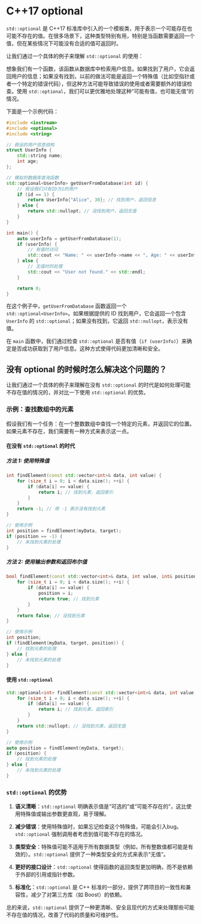 # C++17 optional

`std::optional` 是 C++17 标准库中引入的一个模板类，用于表示一个可能存在也可能不存在的值。在很多场景下，这种类型特别有用，特别是当函数需要返回一个值，但在某些情况下可能没有合适的值可返回时。

让我们通过一个具体的例子来理解 `std::optional` 的使用：

想象我们有一个函数，该函数从数据库中检索用户信息。如果找到了用户，它会返回用户的信息；如果没有找到，以前的做法可能是返回一个特殊值（比如空指针或者一个特定的错误代码），但这种方法可能导致错误的使用或者需要额外的错误检查。使用 `std::optional`，我们可以更优雅地处理这种“可能有值，也可能无值”的情况。

下面是一个示例代码：

```cpp
#include <iostream>
#include <optional>
#include <string>

// 假设的用户信息结构
struct UserInfo {
    std::string name;
    int age;
};

// 模拟的数据库查询函数
std::optional<UserInfo> getUserFromDatabase(int id) {
    // 假设我们只有ID为1的用户
    if (id == 1) {
        return UserInfo{"Alice", 30}; // 找到用户，返回信息
    } else {
        return std::nullopt; // 没找到用户，返回无值
    }
}

int main() {
    auto userInfo = getUserFromDatabase(1);
    if (userInfo) {
        // 有值时访问
        std::cout << "Name: " << userInfo->name << ", Age: " << userInfo->age << std::endl;
    } else {
        // 无值时的处理
        std::cout << "User not found." << std::endl;
    }

    return 0;
}
```

在这个例子中，`getUserFromDatabase` 函数返回一个 `std::optional<UserInfo>`。如果根据提供的 ID 找到用户，它会返回一个包含 `UserInfo` 的 `std::optional`；如果没有找到，它返回 `std::nullopt`，表示没有值。

在 `main` 函数中，我们通过检查 `std::optional` 是否有值（`if (userInfo)`）来确定是否成功获取到了用户信息。这种方式使得代码更加清晰和安全。

## 没有 optional 的时候时怎么解决这个问题的？

让我们通过一个具体的例子来理解在没有 `std::optional` 的时代是如何处理可能不存在值的情况的，并对比一下使用 `std::optional` 的优势。

### 示例：查找数组中的元素

假设我们有一个任务：在一个整数数组中查找一个特定的元素，并返回它的位置。如果元素不存在，我们需要有一种方式来表示这一点。

#### 在没有 `std::optional` 的时代

##### 方法 1: 使用特殊值

```cpp
int findElement(const std::vector<int>& data, int value) {
    for (size_t i = 0; i < data.size(); ++i) {
        if (data[i] == value) {
            return i; // 找到元素，返回索引
        }
    }
    return -1; // 用 -1 表示没有找到元素
}

// 使用示例
int position = findElement(myData, target);
if (position == -1) {
    // 未找到元素的处理
}
```

##### 方法 2: 使用输出参数和返回布尔值

```cpp
bool findElement(const std::vector<int>& data, int value, int& position) {
    for (size_t i = 0; i < data.size(); ++i) {
        if (data[i] == value) {
            position = i;
            return true; // 找到元素
        }
    }
    return false; // 没找到元素
}

// 使用示例
int position;
if (findElement(myData, target, position)) {
    // 找到元素的处理
} else {
    // 未找到元素的处理
}
```

#### 使用 `std::optional`

```cpp
std::optional<int> findElement(const std::vector<int>& data, int value) {
    for (size_t i = 0; i < data.size(); ++i) {
        if (data[i] == value) {
            return i; // 找到元素，返回索引
        }
    }
    return std::nullopt; // 没找到元素，返回无值
}

// 使用示例
auto position = findElement(myData, target);
if (position) {
    // 找到元素的处理
} else {
    // 未找到元素的处理
}
```

### `std::optional` 的优势

1. **语义清晰**：`std::optional` 明确表示值是“可选的”或“可能不存在的”，这比使用特殊值或输出参数更直观，易于理解。

2. **减少错误**：使用特殊值时，如果忘记检查这个特殊值，可能会引入bug。`std::optional` 强制调用者考虑到值可能不存在的情况。

3. **类型安全**：特殊值可能不适用于所有数据类型（例如，所有整数值都可能是有效的）。`std::optional` 提供了一种类型安全的方式来表示“无值”。

4. **更好的接口设计**：`std::optional` 使得函数的返回类型更加明确，而不是依赖于外部的引用或指针参数。

5. **标准化**：`std::optional` 是 C++ 标准的一部分，提供了跨项目的一致性和兼容性，减少了对第三方库（如 Boost）的依赖。

总的来说，`std::optional` 提供了一种更清晰、安全且现代的方式来处理那些可能不存在值的情况，改善了代码的质量和可维护性。
